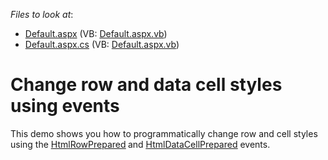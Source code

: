 <!-- default file list -->
*Files to look at*:

* [Default.aspx](./CS/WebSite/Default.aspx) (VB: [Default.aspx.vb](./VB/WebSite/Default.aspx.vb))
* [Default.aspx.cs](./CS/WebSite/Default.aspx.cs) (VB: [Default.aspx.vb](./VB/WebSite/Default.aspx.vb))
<!-- default file list end -->
# Change row and data cell styles using events


<p>This demo shows you how to programmatically change row and cell styles using the <a href="http://documentation.devexpress.com/#AspNet/DevExpressWebASPxGridViewASPxGridView_HtmlRowPreparedtopic"><u>HtmlRowPrepared</u></a><strong> </strong>and <a href="http://documentation.devexpress.com/#AspNet/DevExpressWebASPxGridViewASPxGridView_HtmlDataCellPreparedtopic"><u>HtmlDataCellPrepared</u></a> events.</p>

<br/>


